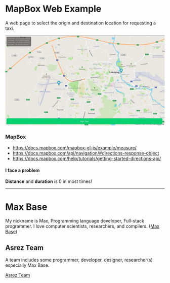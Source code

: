 # MapBox Web Example

 A web page to select the origin and destination location for requesting a taxi. 

[![Mapbox Web Example](screen.jpg)](https://basemax.github.io/MapboxWebExample/)

### MapBox

- https://docs.mapbox.com/mapbox-gl-js/example/measure/
- https://docs.mapbox.com/api/navigation/#directions-response-object
- https://docs.mapbox.com/help/tutorials/getting-started-directions-api/

#### I face a problem

**Distance** and **duration** is 0 in most times!

---------

# Max Base

My nickname is Max, Programming language developer, Full-stack programmer. I love computer scientists, researchers, and compilers. ([Max Base](https://maxbase.org/))

## Asrez Team

A team includes some programmer, developer, designer, researcher(s) especially Max Base.

[Asrez Team](https://www.asrez.com/)

